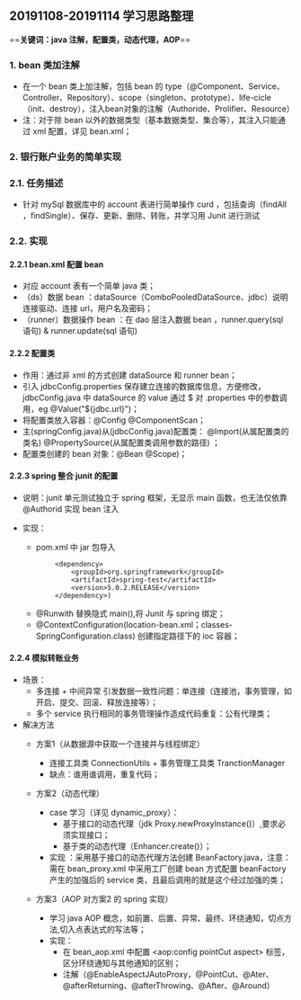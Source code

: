 ## 20191108-20191114 学习思路整理
==**关键词：java 注解，配置类，动态代理，AOP**==


### 1. bean 类加注解
- 在一个 bean 类上加注解，包括 bean 的 type（@Component、Service、Controller、Repository）、scope（singleton、prototype）、life-cicle（init、destroy），注入bean对象的注解（Authoride、Prolifier、Resource）
- 注：对于除 bean 以外的数据类型（基本数据类型、集合等），其注入只能通过 xml 配置，详见 bean.xml；

### 2. 银行账户业务的简单实现
### 2.1. 任务描述
- 针对 mySql 数据库中的 account 表进行简单操作 curd ，包括查询（findAll ，findSingle）、保存、更新、删除、转账，并学习用 Junit 进行测试
### 2.2. 实现
#### 2.2.1 bean.xml 配置 bean
-  对应 account 表有一个简单 java 类；
-  （ds）数据 bean ：dataSource（ComboPooledDataSource、jdbc）说明连接驱动、连接 url，用户名及密码；
-  （runner）数据操作 bean ：在 dao 层注入数据 bean ，runner.query(sql 语句) & runner.update(sql 语句)

#### 2.2.2 配置类
- 作用：通过非 xml 的方式创建 dataSource 和 runner bean；
- 引入 jdbcConfig.properties 保存建立连接的数据库信息，方便修改，jdbcConfig.java 中 dataSource 的 value 通过 $ 对 .properties 中的参数调用，eg @Value("${jdbc.url}")；
- 将配置类放入容器：@Config  @ComponentScan；
- 主(springConfig.java)从(jdbcConfig.java)配置类： @Import(从属配置类的类名) @PropertySource(从属配置类调用参数的路径) ；
- 配置类创建的 bean 对象：@Bean @Scope)；

#### 2.2.3 spring 整合 junit 的配置
- 说明：junit 单元测试独立于 spring 框架，无显示 main 函数，也无法仅依靠 @Authorid 实现 bean 注入
- 实现：
    - pom.xml 中 jar 包导入        

    ```
            <dependency>
                <groupId>org.springframework</groupId>
                <artifactId>spring-test</artifactId>
                <version>5.0.2.RELEASE</version>
            </dependency>)
    ```  

    - @Runwith 替换隐式 main(),将 Junit 与 spring 绑定；
    - @ContextConfiguration(location-bean.xml；classes-SpringConfiguration.class) 创建指定路径下的 ioc 容器；
    
#### 2.2.4 模拟转账业务
- 场景：
    - 多连接 + 中间异常 引发数据一致性问题：单连接（连接池，事务管理，如开启、提交、回滚、释放连接等）；
    - 多个 service 执行相同的事务管理操作造成代码重复：公有代理类；
- 解决方法
    - 方案1（从数据源中获取一个连接并与线程绑定）
        - 连接工具类 ConnectionUtils + 事务管理工具类 TranctionManager
        - 缺点：谁用谁调用，重复代码； 

    - 方案2（动态代理）
        - case 学习（详见 dynamic_proxy）：
            - 基于接口的动态代理（jdk Proxy.newProxyInstance()）,要求必须实现接口；
            - 基于类的动态代理（Enhancer.create()）；
        - 实现 ：采用基于接口的动态代理方法创建 BeanFactory.java，注意：需在 bean_proxy.xml 中采用工厂创建 bean 方式配置 beanFactory 产生的加强后的 service 类，且最后调用的就是这个经过加强的类；
    - 方案3（AOP 对方案2 的 spring 实现）
        - 学习 java AOP 概念，如前置、后置、异常、最终、环绕通知，切点方法,切入点表达式的写法等；
        - 实现：
            - 在 bean_aop.xml 中配置 <aop:config pointCut aspect> 标签，区分环绕通知与其他通知的区别；
            - 注解（@EnableAspectJAutoProxy，@PointCut、@Ater、@afterReturning、@afterThrowing、@After、@Around）
